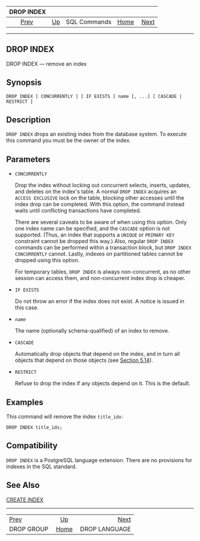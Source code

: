 <!--?xml version="1.0" encoding="UTF-8" standalone="no"?-->

|                DROP INDEX                |                                        |              |                                                       |                                                |
| :--------------------------------------: | :------------------------------------- | :----------: | ----------------------------------------------------: | ---------------------------------------------: |
| [Prev](sql-dropgroup.html "DROP GROUP")  | [Up](sql-commands.html "SQL Commands") | SQL Commands | [Home](index.html "PostgreSQL 17devel Documentation") |  [Next](sql-droplanguage.html "DROP LANGUAGE") |

***

[]()

## DROP INDEX

DROP INDEX — remove an index

## Synopsis

    DROP INDEX [ CONCURRENTLY ] [ IF EXISTS ] name [, ...] [ CASCADE | RESTRICT ]

## Description

`DROP INDEX` drops an existing index from the database system. To execute this command you must be the owner of the index.

## Parameters

*   `CONCURRENTLY`

    Drop the index without locking out concurrent selects, inserts, updates, and deletes on the index's table. A normal `DROP INDEX` acquires an `ACCESS EXCLUSIVE` lock on the table, blocking other accesses until the index drop can be completed. With this option, the command instead waits until conflicting transactions have completed.

    There are several caveats to be aware of when using this option. Only one index name can be specified, and the `CASCADE` option is not supported. (Thus, an index that supports a `UNIQUE` or `PRIMARY KEY` constraint cannot be dropped this way.) Also, regular `DROP INDEX` commands can be performed within a transaction block, but `DROP INDEX CONCURRENTLY` cannot. Lastly, indexes on partitioned tables cannot be dropped using this option.

    For temporary tables, `DROP INDEX` is always non-concurrent, as no other session can access them, and non-concurrent index drop is cheaper.

*   `IF EXISTS`

    Do not throw an error if the index does not exist. A notice is issued in this case.

*   *`name`*

    The name (optionally schema-qualified) of an index to remove.

*   `CASCADE`

    Automatically drop objects that depend on the index, and in turn all objects that depend on those objects (see [Section 5.14](ddl-depend.html "5.14. Dependency Tracking")).

*   `RESTRICT`

    Refuse to drop the index if any objects depend on it. This is the default.

## Examples

This command will remove the index `title_idx`:

    DROP INDEX title_idx;

## Compatibility

`DROP INDEX` is a PostgreSQL language extension. There are no provisions for indexes in the SQL standard.

## See Also

[CREATE INDEX](sql-createindex.html "CREATE INDEX")

***

|                                          |                                                       |                                                |
| :--------------------------------------- | :---------------------------------------------------: | ---------------------------------------------: |
| [Prev](sql-dropgroup.html "DROP GROUP")  |         [Up](sql-commands.html "SQL Commands")        |  [Next](sql-droplanguage.html "DROP LANGUAGE") |
| DROP GROUP                               | [Home](index.html "PostgreSQL 17devel Documentation") |                                  DROP LANGUAGE |
